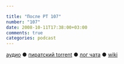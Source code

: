 ```yaml
---

title: "После РТ 107"
number: "107"
date: 2008-10-11T17:38:00+03:00
comments: true
categories: podcast
---
```

[аудио](http://cdn.radio-t.com/rt107post.mp3) ● [пиратский torrent](http://pirates.radio-t.com/torrents/rt107post.mp3.torrent) ● [лог чата](http://chat.radio-t.com/logs/radio-t-107.html) ● [wiki](http://wiki.radio-t.com/%D0%9F%D0%BE%D1%81%D0%BB%D0%B5_%D0%A0%D0%A2_107)<audio src="http://cdn.radio-t.com/rt107post.mp3" preload="none">
